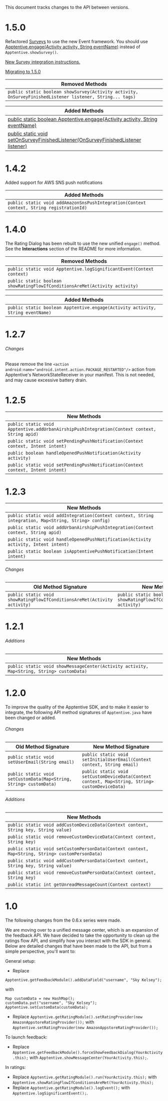 This document tracks changes to the API between versions.

# 1.5.0

Refactored [Surveys](http://www.apptentive.com/docs/android/features/#surveys) to use the new Event framework. You should use [Apptentive.engage(Activity activity, String eventName)](http://www.apptentive.com/docs/android/api/com/apptentive/android/sdk/Apptentive.html#engage%28android.app.Activity,%20java.lang.String%29) instead of `Apptentive.showSurvey()`.

[New Survey integration instructions.](http://www.apptentive.com/docs/android/integration/#surveys)

[Migrating to 1.5.0](https://github.com/apptentive/apptentive-android/blob/master/docs/migrating_t_1.5.0.md)

| Removed Methods |
| --------------- |
| `public static boolean showSurvey(Activity activity, OnSurveyFinishedListener listener, String... tags)` |

| Added Methods |
| ------------- |
| [public static boolean Apptentive.engage(Activity activity, String eventName)](http://www.apptentive.com/docs/android/api/com/apptentive/android/sdk/Apptentive.html#engage%28android.app.Activity,%20java.lang.String%29) |
| [public static void setOnSurveyFinishedListener(OnSurveyFinishedListener listener)](http://www.apptentive.com/docs/android/api/com/apptentive/android/sdk/Apptentive.html#setOnSurveyFinishedListener%28com.apptentive.android.sdk.module.survey.OnSurveyFinishedListener%29) |

# 1.4.2

Added support for AWS SNS push notifications

| Added Methods |
| --------------- |
|`public static void addAmazonSnsPushIntegration(Context context, String registrationId)`|


# 1.4.0

The Rating Dialog has been rebuilt to use the new unified `engage()` method. See the **Interactions** section of the README for more information.

| Removed Methods |
| --------------- |
|`public static void Apptentive.logSignificantEvent(Context context)`|
|`public static boolean showRatingFlowIfConditionsAreMet(Activity activity)`|

| Added Methods |
| --------------- |
|`public static boolean Apptentive.engage(Activity activity, String eventName)`|


# 1.2.7

###### Changes
Please remove the line `<action android:name="android.intent.action.PACKAGE_RESTARTED"/>` action from Apptentive's NetworkStateReceiver in your manifest. This is not needed, and may cause excessive battery drain.


# 1.2.5
| New Methods |
| ----------- |
| `public static void Apptentive.addUrbanAirshipPushIntegration(Context context, String apid)` |
| `public static void setPendingPushNotification(Context context, Intent intent)` |
| `public boolean handleOpenedPushNotification(Activity activity)` |
| `public static void setPendingPushNotification(Context context, Intent intent)` |


# 1.2.3
| New Methods |
| ----------- |
| `public static void addIntegration(Context context, String integration, Map<String, String> config)` |
| `public static void addUrbanAirshipPushIntegration(Context context, String apid)` |
| `public static void handleOpenedPushNotification(Activity activity, Intent intent)` |
| `public static boolean isApptentivePushNotification(Intent intent)` |

###### Changes
| Old Method Signature | New Method Signature |
| -------------------- | -------------------- |
| `public static void showRatingFlowIfConditionsAreMet(Activity activity)` | `public static boolean showRatingFlowIfConditionsAreMet(Activity activity)`


# 1.2.1
###### Additions
| New Methods |
| ----------- |
| `public static void showMessageCenter(Activity activity, Map<String, String> customData)` |


# 1.2.0
To improve the quality of the Apptentive SDK, and to make it easier to integrate, the following API method signatures of `Apptentive.java` have been changed or added.

###### Changes
| Old Method Signature | New Method Signature |
| -------------------- | -------------------- |
| `public static void setUserEmail(String email)` | `public static void setInitialUserEmail(Context context, String email)`
| `public static void setCustomData(Map<String, String> customData)` | `public static void setCustomDeviceData(Context context, Map<String, String> customDeviceData)` |

###### Additions
| New Methods |
| ----------- |
| `public static void addCustomDeviceData(Context context, String key, String value)` |
| `public static void removeCustomDeviceData(Context context, String key)` |
| `public static void setCustomPersonData(Context context, Map<String, String> customPersonData)` |
| `public static void addCustomPersonData(Context context, String key, String value)` |
| `public static void removeCustomPersonData(Context context, String key)` |
| `public static int getUnreadMessageCount(Context context)` |


# 1.0
The following changes from the 0.6.x series were made.

We are moving over to a unified message center, which is an expansion of the feedback API. We have decided to take the opportunity to clean up the ratings flow API, and simplify how you interact with the SDK in general. Below are detailed changes that have been made to the API, but from a simple perspective, you'll want to:

General setup:

* Replace

`Apptentive.getFeedbackModule().addDataField("username", "Sky Kelsey");`

with

<pre><code>Map<String, String> customData = new HashMap<String, String>();
customData.put("username", "Sky Kelsey");
Apptentive.setCustomData(customData);
</code></pre>

* Replace `Apptentive.getRatingModule().setRatingProvider(new AmazonAppstoreRatingProvider());` with `Apptentive.setRatingProvider(new AmazonAppstoreRatingProvider());`

To launch feedback:

* Replace `Apptentive.getFeedbackModule().forceShowFeedbackDialog(YourActivity.this);` with `Apptentive.showMessageCenter(YourActivity.this);`.

In ratings:

* Replace `Apptentive.getRatingModule().run(YourActivity.this);` with `Apptentive.showRatingFlowIfConditionsAreMet(YourActivity.this);`
* Replace `Apptentive.getRatingModule().logEvent();` with `Apptentive.logSignificantEvent();`.

